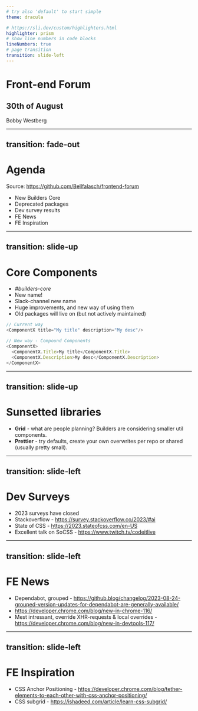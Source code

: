 ```yaml
---
# try also 'default' to start simple
theme: dracula

# https://sli.dev/custom/highlighters.html
highlighter: prism
# show line numbers in code blocks
lineNumbers: true
# page transition
transition: slide-left
---
```


# Front-end Forum

## 30th of August

Bobby Westberg

---
transition: fade-out
---

# Agenda

Source: https://github.com/Bellfalasch/frontend-forum

* New Builders Core
* Deprecated packages
* Dev survey results
* FE News
* FE Inspiration


---
transition: slide-up
---

# Core Components

* *#builders-core*
* New name!
* Slack-channel new name
* Huge improvements, and new way of using them
* Old packages will live on (but not actively maintained)

```js
// Current way
<ComponentX title="My title" description="My desc"/>

// New way - Compound Components
<ComponentX>
  <ComponentX.Title>My title</ComponentX.Title>
  <ComponentX.Description>My desc</ComponentX.Description>
</ComponentX>
```

---
transition: slide-up
---

# Sunsetted libraries

* **Grid** - what are people planning? Builders are considering smaller util components.
* **Prettier** - try defaults, create your own overwrites per repo or shared (usually pretty small).

---
transition: slide-left
---

# Dev Surveys

* 2023 surveys have closed
* Stackoverflow - https://survey.stackoverflow.co/2023/#ai
* State of CSS - https://2023.stateofcss.com/en-US
* Excellent talk on SoCSS - https://www.twitch.tv/codeitlive

---
transition: slide-left
---

# FE News

* Dependabot, grouped - https://github.blog/changelog/2023-08-24-grouped-version-updates-for-dependabot-are-generally-available/ 
* https://developer.chrome.com/blog/new-in-chrome-116/
* Mest intressant, override XHR-requests & local overrides - https://developer.chrome.com/blog/new-in-devtools-117/

---
transition: slide-left
---

# FE Inspiration

* CSS Anchor Positioning - https://developer.chrome.com/blog/tether-elements-to-each-other-with-css-anchor-positioning/
* CSS subgrid - https://ishadeed.com/article/learn-css-subgrid/
